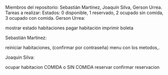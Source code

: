 Miembros del repositorio:
Sebastián Martínez, Joaquín Silva, Gerson Urrea.
Tareas a realizar:
Estados: 0 disponible, 1 reservado, 2 ocupado sin comida, 3 ocupado con comida.
Gerson Urrea:

mostrar estado habitaciones
pagar habitación
imprimir boleta

Sebastián Martinez:

reiniciar habitaciones, (confirmar por contraseña)
menu con los metodos,.

Joaquin Silva:

ocupar habitacion COMIDA o SIN COMIDA
reservar
confirmar reservacion















